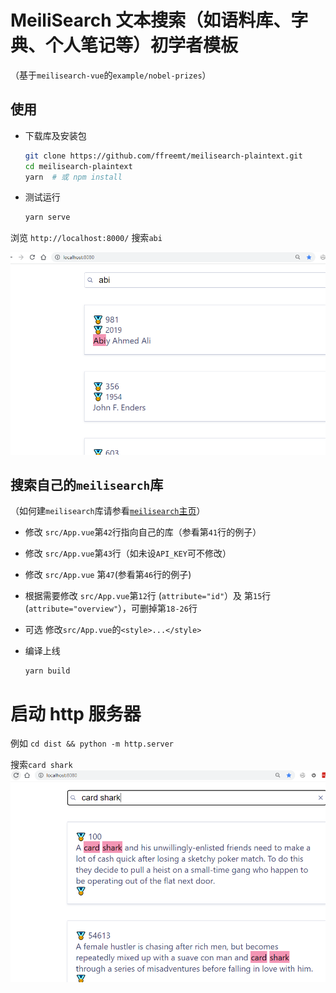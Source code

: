 # MeiliSearch 文本搜索（如语料库、字典、个人笔记等）初学者模板
（基于`meilisearch-vue`的`example/nobel-prizes`）

## 使用

*   下载库及安装包
    ```bash
    git clone https://github.com/ffreemt/meilisearch-plaintext.git
    cd meilisearch-plaintext
    yarn  # 或 npm install
    ```

*   测试运行
    ```bash
    yarn serve
    ```

浏览 `http://localhost:8000/` 搜索`abi`

[![Nobel prizes demo](img/demo.png)]()

## 搜索自己的`meilisearch`库

 （如何建`meilisearch`库请参看[`meilisearch`主页](https://www.meilisearch.com/)）

*   修改 `src/App.vue`第`42`行指向自己的库（参看第`41`行的例子）
*   修改 `src/App.vue`第`43`行（如未设`API_KEY`可不修改）
*   修改 `src/App.vue` 第`47`(参看第`46`行的例子)
*   根据需要修改 `src/App.vue`第`12`行 (`attribute="id"`）及 第`15`行 (`attribute="overview"`），可删掉第`18-26`行

*   可选
修改`src/App.vue`的`<style>...</style>`

*   编译上线
    ```
    yarn build
    ```


# 启动 http 服务器
例如 `cd dist && python -m http.server`

搜索`card shark`
[![Movies demo](img/demo1.png)]()